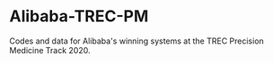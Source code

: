 # Alibaba-TREC-PM
Codes and data for Alibaba's winning systems at the TREC Precision Medicine Track 2020.

